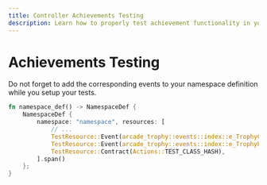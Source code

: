 ```yaml
---
title: Controller Achievements Testing
description: Learn how to properly test achievement functionality in your game by setting up the required event definitions and test environment.
---
```


# Achievements Testing

Do not forget to add the corresponding events to your namespace definition while you setup your tests.

```rust
fn namespace_def() -> NamespaceDef {
    NamespaceDef {
        namespace: "namespace", resources: [
            // ...
            TestResource::Event(arcade_trophy::events::index::e_TrophyCreation::TEST_CLASS_HASH),
            TestResource::Event(arcade_trophy::events::index::e_TrophyProgression::TEST_CLASS_HASH),
            TestResource::Contract(Actions::TEST_CLASS_HASH),
        ].span()
    };
}
```
